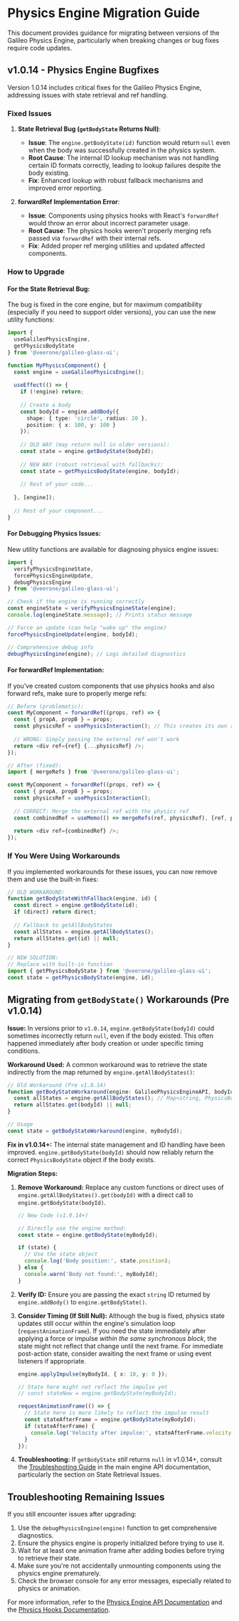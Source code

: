 # Physics Engine Migration Guide

This document provides guidance for migrating between versions of the Galileo Physics Engine, particularly when breaking changes or bug fixes require code updates.

## v1.0.14 - Physics Engine Bugfixes

Version 1.0.14 includes critical fixes for the Galileo Physics Engine, addressing issues with state retrieval and ref handling.

### Fixed Issues

1. **State Retrieval Bug (`getBodyState` Returns Null)**:
   - **Issue**: The `engine.getBodyState(id)` function would return `null` even when the body was successfully created in the physics system.
   - **Root Cause**: The internal ID lookup mechanism was not handling certain ID formats correctly, leading to lookup failures despite the body existing.
   - **Fix**: Enhanced lookup with robust fallback mechanisms and improved error reporting.

2. **forwardRef Implementation Error**:
   - **Issue**: Components using physics hooks with React's `forwardRef` would throw an error about incorrect parameter usage.
   - **Root Cause**: The physics hooks weren't properly merging refs passed via `forwardRef` with their internal refs.
   - **Fix**: Added proper ref merging utilities and updated affected components.

### How to Upgrade

#### For the State Retrieval Bug:

The bug is fixed in the core engine, but for maximum compatibility (especially if you need to support older versions), you can use the new utility functions:

```typescript
import { 
  useGalileoPhysicsEngine, 
  getPhysicsBodyState 
} from '@veerone/galileo-glass-ui';

function MyPhysicsComponent() {
  const engine = useGalileoPhysicsEngine();
  
  useEffect(() => {
    if (!engine) return;
    
    // Create a body
    const bodyId = engine.addBody({
      shape: { type: 'circle', radius: 20 },
      position: { x: 100, y: 100 }
    });
    
    // OLD WAY (may return null in older versions):
    const state = engine.getBodyState(bodyId);
    
    // NEW WAY (robust retrieval with fallbacks):
    const state = getPhysicsBodyState(engine, bodyId);
    
    // Rest of your code...
    
  }, [engine]);
  
  // Rest of your component...
}
```

#### For Debugging Physics Issues:

New utility functions are available for diagnosing physics engine issues:

```typescript
import { 
  verifyPhysicsEngineState, 
  forcePhysicsEngineUpdate,
  debugPhysicsEngine 
} from '@veerone/galileo-glass-ui';

// Check if the engine is running correctly
const engineState = verifyPhysicsEngineState(engine);
console.log(engineState.message); // Prints status message

// Force an update (can help "wake up" the engine)
forcePhysicsEngineUpdate(engine, bodyId);

// Comprehensive debug info
debugPhysicsEngine(engine); // Logs detailed diagnostics
```

#### For forwardRef Implementation:

If you've created custom components that use physics hooks and also forward refs, make sure to properly merge refs:

```typescript
// Before (problematic):
const MyComponent = forwardRef((props, ref) => {
  const { propA, propB } = props;
  const physicsRef = usePhysicsInteraction(); // This creates its own ref
  
  // WRONG: Simply passing the external ref won't work
  return <div ref={ref} {...physicsRef} />;
});

// After (fixed):
import { mergeRefs } from '@veerone/galileo-glass-ui';

const MyComponent = forwardRef((props, ref) => {
  const { propA, propB } = props;
  const physicsRef = usePhysicsInteraction();
  
  // CORRECT: Merge the external ref with the physics ref
  const combinedRef = useMemo(() => mergeRefs(ref, physicsRef), [ref, physicsRef]);
  
  return <div ref={combinedRef} />;
});
```

### If You Were Using Workarounds

If you implemented workarounds for these issues, you can now remove them and use the built-in fixes:

```typescript
// OLD WORKAROUND:
function getBodyStateWithFallback(engine, id) {
  const direct = engine.getBodyState(id);
  if (direct) return direct;
  
  // Fallback to getAllBodyStates
  const allStates = engine.getAllBodyStates();
  return allStates.get(id) || null;
}

// NEW SOLUTION:
// Replace with built-in function
import { getPhysicsBodyState } from '@veerone/galileo-glass-ui';
const state = getPhysicsBodyState(engine, id);
```

## Migrating from `getBodyState()` Workarounds (Pre v1.0.14)

**Issue:** In versions prior to `v1.0.14`, `engine.getBodyState(bodyId)` could sometimes incorrectly return `null`, even if the body existed. This often happened immediately after body creation or under specific timing conditions.

**Workaround Used:** A common workaround was to retrieve the state indirectly from the map returned by `engine.getAllBodyStates()`:

```typescript
// Old Workaround (Pre v1.0.14)
function getBodyStateWorkaround(engine: GalileoPhysicsEngineAPI, bodyId: string): PhysicsBodyState | null {
  const allStates = engine.getAllBodyStates(); // Map<string, PhysicsBodyState>
  return allStates.get(bodyId) || null;
}

// Usage
const state = getBodyStateWorkaround(engine, myBodyId);
```

**Fix in v1.0.14+:** The internal state management and ID handling have been improved. `engine.getBodyState(bodyId)` should now reliably return the correct `PhysicsBodyState` object if the body exists.

**Migration Steps:**

1.  **Remove Workaround:** Replace any custom functions or direct uses of `engine.getAllBodyStates().get(bodyId)` with a direct call to `engine.getBodyState(bodyId)`.

    ```typescript
    // New Code (v1.0.14+)

    // Directly use the engine method:
    const state = engine.getBodyState(myBodyId);

    if (state) {
      // Use the state object
      console.log('Body position:', state.position);
    } else {
      console.warn('Body not found:', myBodyId);
    }
    ```

2.  **Verify ID:** Ensure you are passing the exact `string` ID returned by `engine.addBody()` to `engine.getBodyState()`.

3.  **Consider Timing (If Still Null):** Although the bug is fixed, physics state updates still occur within the engine's simulation loop (`requestAnimationFrame`). If you need the state immediately after applying a force or impulse *within the same synchronous block*, the state might not reflect that change until the next frame. For immediate post-action state, consider awaiting the next frame or using event listeners if appropriate.

    ```typescript
    engine.applyImpulse(myBodyId, { x: 10, y: 0 });

    // State here might not reflect the impulse yet
    // const stateNow = engine.getBodyState(myBodyId);

    requestAnimationFrame(() => {
      // State here is more likely to reflect the impulse result
      const stateAfterFrame = engine.getBodyState(myBodyId);
      if (stateAfterFrame) {
        console.log('Velocity after impulse:', stateAfterFrame.velocity);
      }
    });
    ```

4.  **Troubleshooting:** If `getBodyState` *still* returns `null` in v1.0.14+, consult the [Troubleshooting Guide](./engine-api.md#troubleshooting-guide) in the main engine API documentation, particularly the section on State Retrieval Issues.

## Troubleshooting Remaining Issues

If you still encounter issues after upgrading:

1. Use the `debugPhysicsEngine(engine)` function to get comprehensive diagnostics.
2. Ensure the physics engine is properly initialized before trying to use it.
3. Wait for at least one animation frame after adding bodies before trying to retrieve their state.
4. Make sure you're not accidentally unmounting components using the physics engine prematurely.
5. Check the browser console for any error messages, especially related to physics or animation.

For more information, refer to the [Physics Engine API Documentation](./engine-api.md) and the [Physics Hooks Documentation](../physics-hooks.md). 